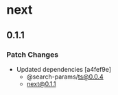 # next

## 0.1.1

### Patch Changes

- Updated dependencies [a4fef9e]
  - @search-params/ts@0.0.4
  - next@0.1.1
